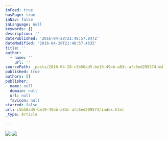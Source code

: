 ```yaml
---
inFeed: true
hasPage: true
inNav: false
inLanguage: null
keywords: []
description: ''
datePublished: '2016-04-28T21:48:57.847Z'
dateModified: '2016-04-28T21:48:57.463Z'
title: ''
author:
  - name: ''
    url: ''
sourcePath: _posts/2016-04-28-c5b50ad5-be19-49ab-a83c-afc6ed209574.md
published: true
authors: []
publisher:
  name: null
  domain: null
  url: null
  favicon: null
starred: false
url: c5b50ad5-be19-49ab-a83c-afc6ed209574/index.html
_type: Article

---
```

![](https://s3-us-west-2.amazonaws.com/the-grid-img/p/1022ce7ecfa91bcaa1772fed3ebed3b466751876.png)
![](https://the-grid-user-content.s3-us-west-2.amazonaws.com/9d711c32-84d4-4f30-9596-f4d66a90675a.png)